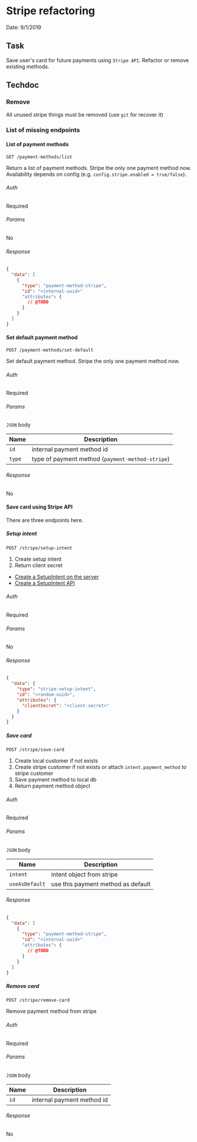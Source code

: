 # Stripe refactoring

Date: 9/1/2019

## Task

Save user's card for future payments using `Stripe API`. Refactor or remove existing methods.

## Techdoc

### Remove

All unused stripe things must be removed (use `git` for recover it)

### List of missing endpoints

#### List of payment methods

`GET /payment-methods/list`

Return a list of payment methods. Stripe the only one payment method now. Availability depends on config (e.g. `config.stripe.enabled = true/false`).

###### Auth

Required

###### Params

No

###### Response

```json
{
  "data": [
    {
      "type": "payment-method-stripe",
      "id": "<internal-uuid>"
      "attributes": {
        // @TODO
      }
    }
  ]
}
```

#### Set default payment method

`POST /payment-methods/set-default`

Set default payment method. Stripe the only one payment method now.

###### Auth

Required

###### Params
`JSON` body

Name | Description
--- | ---
`id` | internal payment method id
`type` | type of payment method (`payment-method-stripe`)

###### Response

No

#### Save card using Stripe API

There are three endpoints here.

##### Setup intent

`POST /stripe/setup-intent`

1. Create setup intent
2. Return client secret

- [Create a SetupIntent on the server](https://stripe.com/docs/payments/cards/saving-cards-without-payment#create-setup-intent)
- [Create a SetupIntent API](https://stripe.com/docs/api/setup_intents/create)

###### Auth

Required

###### Params

No

###### Response

```json
{
  "data": {
    "type": "stripe-setup-intent",
    "id": "<random-uuid>",
    "attributes": {
      "clientSecret": "<client-secret>"
    }
  }
}
```

##### Save card

`POST /stripe/save-card`

1. Create local customer if not exists
2. Create stripe customer if not exists or attach `intent.payment_method` to stripe customer
3. Save payment method to local db
4. Return payment method object

###### Auth

Required

###### Params
`JSON` body

Name | Description
--- | ---
`intent` | intent object from stripe
`useAsDefault` | use this payment method as default

###### Response

```json
{
  "data": [
    {
      "type": "payment-method-stripe",
      "id": "<internal-uuid>"
      "attributes": {
        // @TODO
      }
    }
  ]
}
```

##### Remove card

`POST /stripe/remove-card`

Remove payment method from stripe

###### Auth

Required

###### Params
`JSON` body

Name | Description
--- | ---
`id` | internal payment method id

###### Response

No
